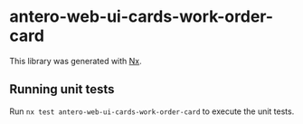 # antero-web-ui-cards-work-order-card

This library was generated with [Nx](https://nx.dev).

## Running unit tests

Run `nx test antero-web-ui-cards-work-order-card` to execute the unit tests.
